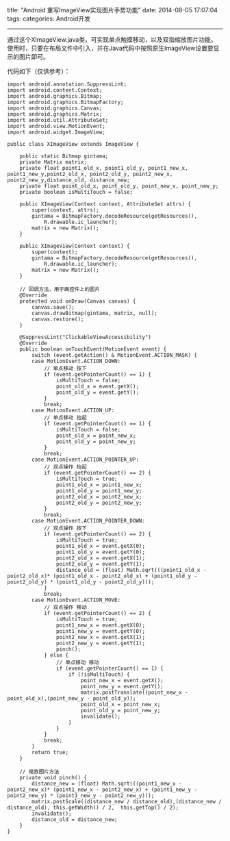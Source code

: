 title: "Android 重写ImageView实现图片手势功能"
date: 2014-08-05 17:07:04
tags:
categories: Android开发

---
通过这个XImageView.java类，可实现单点触摸移动，以及双指缩放图片功能。
使用时，只要在布局文件中引入，并在Java代码中按照原生ImageView设置要显示的图片即可。  

<!--more-->

代码如下（仅供参考）：

    import android.annotation.SuppressLint;  
	import android.content.Context;  
	import android.graphics.Bitmap;  
	import android.graphics.BitmapFactory;  
	import android.graphics.Canvas;  
	import android.graphics.Matrix;  
	import android.util.AttributeSet;  
	import android.view.MotionEvent;  
	import android.widget.ImageView;  
  
	public class XImageView extends ImageView {  
  
	    public static Bitmap gintama;  
	    private Matrix matrix;  
	    private float point1_old_x, point1_old_y, point1_new_x, point1_new_y,point2_old_x, point2_old_y, point2_new_x, point2_new_y,distance_old, distance_new;  
	    private float point_old_x, point_old_y, point_new_x, point_new_y;  
	    private boolean isMultiTouch = false;  
  
	    public XImageView(Context context, AttributeSet attrs) {  
	        super(context, attrs);  
	        gintama = BitmapFactory.decodeResource(getResources(),  
                R.drawable.ic_launcher);  
	        matrix = new Matrix();  
	    }  
  
	    public XImageView(Context context) {  
	        super(context);  
	        gintama = BitmapFactory.decodeResource(getResources(),  
                R.drawable.ic_launcher);  
	        matrix = new Matrix();  
	    }  
  
	    // 回调方法，用于画控件上的图片  
	    @Override  
	    protected void onDraw(Canvas canvas) {  
	        canvas.save();  
	        canvas.drawBitmap(gintama, matrix, null);  
	        canvas.restore();  
	    }  
  
	    @SuppressLint("ClickableViewAccessibility")  
	    @Override  
	    public boolean onTouchEvent(MotionEvent event) {  
	        switch (event.getAction() & MotionEvent.ACTION_MASK) {  
	        case MotionEvent.ACTION_DOWN:  
	            // 单点移动 按下  
	            if (event.getPointerCount() == 1) {  
	                isMultiTouch = false;  
	                point_old_x = event.getX();  
	                point_old_y = event.getY();  
	            }  
	            break;  
	        case MotionEvent.ACTION_UP:  
	            // 单点移动 抬起  
	            if (event.getPointerCount() == 1) {  
	                isMultiTouch = false;  
	                point_old_x = point_new_x;  
	                point_old_y = point_new_y;  
	            }  
	            break;  
	        case MotionEvent.ACTION_POINTER_UP:  
	            // 双点操作 抬起  
	            if (event.getPointerCount() == 2) {  
	                isMultiTouch = true;  
	                point1_old_x = point1_new_x;  
	                point1_old_y = point1_new_y;  
	                point2_old_x = point2_new_x;  
	                point2_old_y = point2_new_y;  
	            }  
	            break;  
	        case MotionEvent.ACTION_POINTER_DOWN:  
	            // 双点操作 按下  
	            if (event.getPointerCount() == 2) {  
	                isMultiTouch = true;  
	                point1_old_x = event.getX(0);  
	                point1_old_y = event.getY(0);  
	                point2_old_x = event.getX(1);  
	                point2_old_y = event.getY(1);  
	                distance_old = (float) Math.sqrt(((point1_old_x - point2_old_x)* (point1_old_x - point2_old_x) + (point1_old_y - point2_old_y) * (point1_old_y - point2_old_y)));  
	            }  
	            break;  
	        case MotionEvent.ACTION_MOVE:  
	            // 双点操作 移动  
	            if (event.getPointerCount() == 2) {  
	                isMultiTouch = true;  
	                point1_new_x = event.getX(0);  
	                point1_new_y = event.getY(0);  
	                point2_new_x = event.getX(1);  
	                point2_new_y = event.getY(1);  
	                pinch();  
	            } else {  
	                // 单点移动 移动  
	                if (event.getPointerCount() == 1) {  
	                    if (!isMultiTouch) {  
	                        point_new_x = event.getX();  
	                        point_new_y = event.getY();  
	                        matrix.postTranslate((point_new_x - point_old_x),(point_new_y - point_old_y));  
	                        point_old_x = point_new_x;  
	                        point_old_y = point_new_y;  
	                        invalidate();  
	                    }  
	                }  
	            }  
	            break;  
	        }  
	        return true;  
	    }  
  
	    // 缩放图片方法  
	    private void pinch() {  
	        distance_new = (float) Math.sqrt(((point1_new_x - point2_new_x)* (point1_new_x - point2_new_x) + (point1_new_y - point2_new_y) * (point1_new_y - point2_new_y)));  
	        matrix.postScale((distance_new / distance_old),(distance_new / distance_old), this.getWidth() / 2,  this.getTop() / 2);  
	        invalidate();  
	        distance_old = distance_new;  
	    } 
	}  